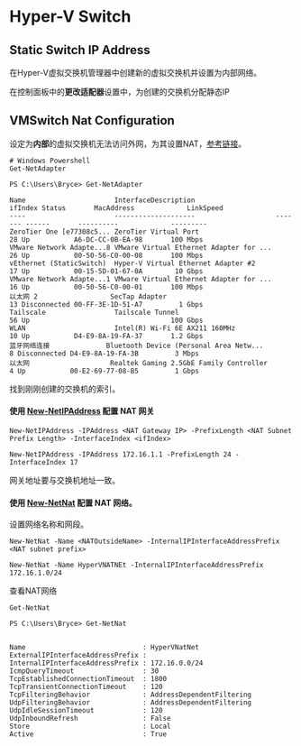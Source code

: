 # Hyper-V  Switch

## Static Switch IP Address

在Hyper-V虚拟交换机管理器中创建新的虚拟交换机并设置为内部网络。

在控制面板中的**更改适配器**设置中，为创建的交换机分配静态IP



## VMSwitch Nat Configuration

设定为**内部**的虚拟交换机无法访问外网，为其设置NAT，[参考链接](https://learn.microsoft.com/zh-cn/virtualization/hyper-v-on-windows/user-guide/setup-nat-network)。

```shell
# Windows Powershell
Get-NetAdapter
```

```shell
PS C:\Users\Bryce> Get-NetAdapter

Name                      InterfaceDescription                    ifIndex Status       MacAddress             LinkSpeed
----                      --------------------                    ------- ------       ----------             ---------
ZeroTier One [e77308c5... ZeroTier Virtual Port                        28 Up           A6-DC-CC-0B-EA-98       100 Mbps
VMware Network Adapte...8 VMware Virtual Ethernet Adapter for ...      26 Up           00-50-56-C0-00-08       100 Mbps
vEthernet (StaticSwitch)  Hyper-V Virtual Ethernet Adapter #2          17 Up           00-15-5D-01-67-0A        10 Gbps
VMware Network Adapte...1 VMware Virtual Ethernet Adapter for ...      16 Up           00-50-56-C0-00-01       100 Mbps
以太网 2                  SecTap Adapter                               13 Disconnected 00-FF-3E-1D-51-A7         1 Gbps
Tailscale                 Tailscale Tunnel                             56 Up                                   100 Gbps
WLAN                      Intel(R) Wi-Fi 6E AX211 160MHz               10 Up           D4-E9-8A-19-FA-37       1.2 Gbps
蓝牙网络连接              Bluetooth Device (Personal Area Netw...       8 Disconnected D4-E9-8A-19-FA-3B         3 Mbps
以太网                    Realtek Gaming 2.5GbE Family Controller       4 Up           00-E2-69-77-08-B5         1 Gbps
```

找到刚刚创建的交换机的索引。

#### 使用 [New-NetIPAddress](https://learn.microsoft.com/zh-cn/powershell/module/nettcpip/New-NetIPAddress) 配置 NAT 网关

```shell
New-NetIPAddress -IPAddress <NAT Gateway IP> -PrefixLength <NAT Subnet Prefix Length> -InterfaceIndex <ifIndex>
```

```shell
New-NetIPAddress -IPAddress 172.16.1.1 -PrefixLength 24 -InterfaceIndex 17
```

网关地址要与交换机地址一致。

#### 使用 [New-NetNat](https://learn.microsoft.com/zh-cn/powershell/module/netnat/New-NetNat) 配置 NAT 网络。

设置网络名称和网段。

```shell
New-NetNat -Name <NATOutsideName> -InternalIPInterfaceAddressPrefix <NAT subnet prefix>
```

```shell
New-NetNat -Name HyperVNATNEt -InternalIPInterfaceAddressPrefix 172.16.1.0/24
```

查看NAT网络

```shell
Get-NetNat
```

```shell
PS C:\Users\Bryce> Get-NetNat


Name                             : HyperVNatNet
ExternalIPInterfaceAddressPrefix :
InternalIPInterfaceAddressPrefix : 172.16.0.0/24
IcmpQueryTimeout                 : 30
TcpEstablishedConnectionTimeout  : 1800
TcpTransientConnectionTimeout    : 120
TcpFilteringBehavior             : AddressDependentFiltering
UdpFilteringBehavior             : AddressDependentFiltering
UdpIdleSessionTimeout            : 120
UdpInboundRefresh                : False
Store                            : Local
Active                           : True
```

